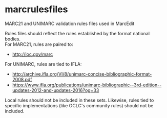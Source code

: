 # marcrulesfiles
MARC21 and UNIMARC validation rules files used in MarcEdit

Rules files should reflect the rules established by the format national bodies.  
For MARC21, rules are paired to:
* http://loc.gov/marc

For UNIMARC, rules are tied to IFLA:
* http://archive.ifla.org/VI/8/unimarc-concise-bibliographic-format-2008.pdf
* https://www.ifla.org/publications/unimarc-bibliographic--3rd-edition--updates-2012-and-updates-2016?og=33

Local rules should not be included in these sets.  Likewise, rules tied to specific implementations (like OCLC's community rules) should not be included.
